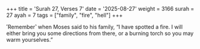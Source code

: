 +++
title = 'Surah 27, Verses 7'
date = '2025-08-27'
weight = 3166
surah = 27
ayah = 7
tags = ["family", "fire", "hell"]
+++

˹Remember˺ when Moses said to his family, “I have spotted a fire. I will either bring you some directions from there, or a burning torch so you may warm yourselves.”